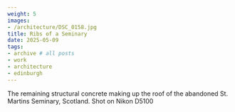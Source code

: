 ```yaml
---
weight: 5
images:
- /architecture/DSC_0158.jpg
title: Ribs of a Seminary
date: 2025-05-09
tags:
- archive # all posts
- work
- architecture
- edinburgh
---
```


The remaining structural concrete making up the roof of the abandoned St. Martins Seminary, Scotland. Shot on Nikon D5100